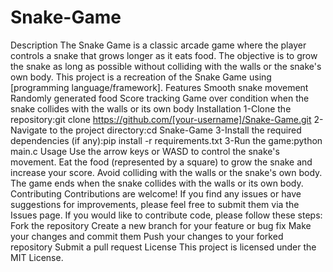 # Snake-Game
Description
The Snake Game is a classic arcade game where the player controls a snake that grows longer as it eats food. The objective is to grow the snake as long as possible without colliding with the walls or the snake's own body. This project is a recreation of the Snake Game using [programming language/framework].
Features
Smooth snake movement
Randomly generated food
Score tracking
Game over condition when the snake collides with the walls or its own body
Installation
1-Clone the repository:git clone https://github.com/[your-username]/Snake-Game.git
2-Navigate to the project directory:cd Snake-Game
3-Install the required dependencies (if any):pip install -r requirements.txt
3-Run the game:python main.c
Usage
Use the arrow keys or WASD to control the snake's movement.
Eat the food (represented by a square) to grow the snake and increase your score.
Avoid colliding with the walls or the snake's own body.
The game ends when the snake collides with the walls or its own body.
Contributing
Contributions are welcome! If you find any issues or have suggestions for improvements, please feel free to submit them via the Issues page. If you would like to contribute code, please follow these steps:
Fork the repository
Create a new branch for your feature or bug fix
Make your changes and commit them
Push your changes to your forked repository
Submit a pull request
License
This project is licensed under the MIT License.
